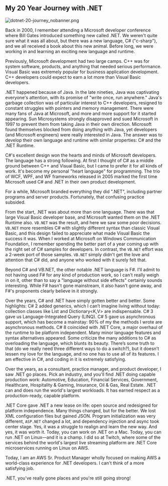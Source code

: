 ## My 20 Year Journey with .NET

![dotnet-20-journey_nobanner.png](https://cdn.hashnode.com/res/hashnode/image/upload/v1644852540564/82MCpB6Cv.png)

Back in 2000, I remember attending a Microsoft developer conference where Bill Gates introduced something new called .NET. We weren't quite sure what it was all about, but there was a new language, C# ("c-sharp"), and we all received a book about this new animal. Before long, we were working in and learning an exciting new language and runtime.

Previously, Microsoft development had two large camps. C++ was for system software, products, and anything that needed serious performance. Visual Basic was extremely popular for business application development. C++ developers could expect to earn a lot more than Visual Basic developers.

.NET happened because of Java. In the late nineties, Java was captivating everyone's attention, with its promise of "write once, run anywhere." Java's garbage collection was of particular interest to C++ developers, resigned to constant struggles with pointers and memory management. There were many fans of Java at Microsoft, and more and more support for it started appearing. Sun Microsystems strongly disapproved and sued Microsoft in 1997 to prevent them from taking Java in their own direction. Microsoft found themselves blocked from doing anything with Java, yet developers (and Microsoft engineers) were really interested in Java. The answer was to develop their own language and runtime with similar properties: C# and the .NET Runtime.

C#'s excellent design won the hearts and minds of Microsoft developers. The language has a strong following. At first I thought of C# as a middle ground between C++ and Visual Basic, but I came to prefer it for all kinds of work. It's become my personal "heart language" for programming. The trio of WCF, WPF, and WF frameworks released in 2005 marked the first time Microsoft used C# and .NET in their own product development.

For a while, Microsoft branded everything they did ".NET", including partner programs and server products. Fortunately, that confusing practice subsided.

From the start, .NET was about more than one language. There was that large Visual Basic developer base, and Microsoft wanted them on the .NET Runtime also. `VB.NET` was the result, and here we saw some poor decisions. `VB.NET` more resembles C# with slightly different syntax than classic Visual Basic, and this design failed to appreciate what made Visual Basic the success it was. When I worked at Microsoft on Windows Communication Foundation, I remember spending the better part of a year coming up with the right set of C# samples for developers. In contrast, the `VB.NET` effort was a 2-week port of those samples. `VB.NET` simply didn't get the love and attention that C# did, and anyone who worked with it surely felt that.

Beyond C# and VB.NET, the other notable .NET language is F#. I'll admit to not having used F# for any kind of production work, so I can't really weigh in on it, other than to say a "language without side effects" certainly sounds interesting. While F# hasn't gone mainstream, it also hasn't gone away, and F#'s proponents clearly believe in it strongly. 

Over the years, C# and .NET have simply gotten better and better. Some highlights: C# 2 added generics, which I can’t imagine living without today: collection classes like List<T> and Dictionary<K,V> are indispensable. C# 3 gave us Language-Integrated Query (LINQ). C# 5 gave us asynchronous support, which has become a mainstay: 90% of my the methods I wrote are asynchronous methods. C# 8 coincided with .NET Core, a major overhaul of the runtime to be platform independent. Many minor language features and syntax alternatives appeared. Some criticize the many additions to C# as overloading the language, which blunts its beauty. There’s some truth to that (do we really need three different ways to do a switch?), but it doesn’t lessen my love for the language, and no one has to use all of its features. I am effective in C#, and coding in it is extremely satisfying.

Over the years, as a consultant, practice manager, and product developer, I saw .NET go places. Pick an industry, and you'll find .NET doing capable production work: Automotive, Education, Financial Services, Government, Healthcare, Hospitality & Gaming, Insurance, Oil & Gas, Real Estate. .NET can and does run the world's largest workloads. It has earned respect as a production-ready, capable platform.

.NET Core gave .NET a new lease on life: open source and redesigned for platform independence. Many things changed, but for the better. We lost XML configuration files but gained JSON. Program initialization was very different, `ASP.NET` changed a lot, and dependency injection and async took center stage. Yes, it was a struggle to realign and learn the new way. And yes, it was worth it. Today, you can work on .NET on a Mac. Today, you can run .NET on Linux—and it is a champ. I did so at Twitch, where some of the services behind the world's largest live streaming platform are .NET Core microservices running on Linux on AWS. 

Today, I am an AWS Sr. Product Manager wholly focused on making AWS a world-class experience for .NET developers. I can't think of a more satisfying job.

.NET, you've really gone places and you're still going strong!
